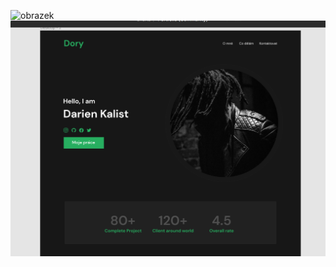 
![obrazek](https://github.com/kalibear99/React_ukol/assets/148329667/21d761ff-9dd3-416f-97e3-b23c74f9627a)
![homepage](https://github.com/kalibear99/React_ukol/blob/main/public/homepage.png?raw=true)

